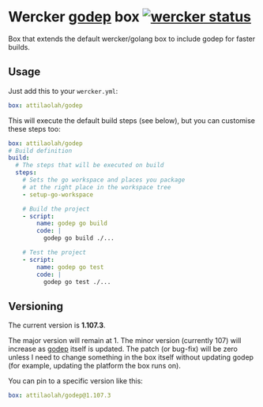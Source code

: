 # Wercker [godep][1] box [![wercker status](https://app.wercker.com/status/5b8737d411d017d8a11701d74d9874da/s "wercker status")](https://app.wercker.com/project/bykey/5b8737d411d017d8a11701d74d9874da)

Box that extends the default wercker/golang box to include godep for faster
builds.


## Usage

Just add this to your `wercker.yml`:

```yaml
box: attilaolah/godep
```

This will execute the default build steps (see below), but you can customise
these steps too:

```yaml
box: attilaolah/godep
# Build definition
build:
  # The steps that will be executed on build
  steps:
    # Sets the go workspace and places you package
    # at the right place in the workspace tree
    - setup-go-workspace

    # Build the project
    - script:
        name: godep go build
        code: |
          godep go build ./...

    # Test the project
    - script:
        name: godep go test
        code: |
          godep go test ./...
```


## Versioning

The current version is **1.107.3**.

The major version will remain at 1. The minor version (currently 107) will
increase as [godep][2] itself is updated. The patch (or bug-fix) will be zero
unless I need to change something in the box itself without updating godep (for
example, updating the platform the box runs on).

You can pin to a specific version like this:

```yaml
box: attilaolah/godep@1.107.3
```

[1]: //app.wercker.com/#applications/547330e6a60c33c27c279f8e/tab/details
[2]: //github.com/tools/godep
